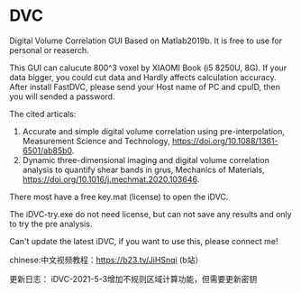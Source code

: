 # DVC
Digital Volume Correlation GUI Based on Matlab2019b.
It is free to use for personal or reaserch.

This GUI can calucute 800^3 voxel by XIAOMI Book (i5 8250U, 8G). If your data bigger, you could cut data and Hardly affects calculation accuracy.
After install FastDVC, please send your Host name of PC and cpuID, then you will sended a password.

The cited articals:
1. Accurate and simple digital volume correlation using pre-interpolation, Measurement Science and Technology, https://doi.org/10.1088/1361-6501/ab85b0.
2. Dynamic three-dimensional imaging and digital volume correlation analysis to quantify shear bands in grus, Mechanics of Materials, https://doi.org/10.1016/j.mechmat.2020.103646.

There most have a free key.mat (license) to open the iDVC.


The iDVC-try.exe do not need license, but can not save any results and only to try the pre analysis.

Can't update the latest iDVC, if you want to use this, please connect me!

chinese:中文视频教程：https://b23.tv/JiHSnqi (b站）

更新日志：
iDVC-2021-5-3增加不规则区域计算功能，但需要更新密钥


